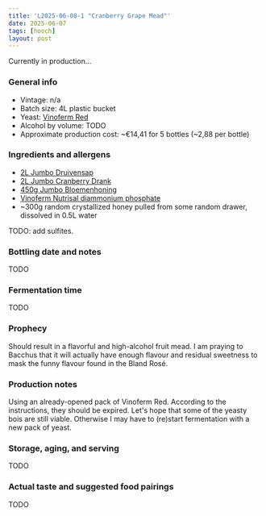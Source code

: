 ```yaml
---
title: 'L2025-06-08-1 "Cranberry Grape Mead"'
date: 2025-06-07
tags: [hooch]
layout: post
---
```


Currently in production...

### General info

- Vintage: n/a
- Batch size: 4L plastic bucket
- Yeast: [Vinoferm Red](https://brouwland.com/en/yeast-and-bacteria/20441-dried-wine-yeast-vinoferm-red-7-g.html)
- Alcohol by volume: TODO
- Approximate production cost: ~€14,41 for 5 bottles (~2,88 per bottle)

### Ingredients and allergens

- [2L Jumbo Druivensap](https://www.jumbo.com/producten/jumbo-100-puur-druivensap-1-l-135043PAK)
- [2L Jumbo Cranberry Drank](https://www.jumbo.com/producten/jumbo-cranberry-drank-1-l-509694FLS)
- [450g Jumbo Bloemenhoning](https://www.jumbo.com/producten/jumbo-bloemenhoning-450-g-82511POT)
- [Vinoferm Nutrisal diammonium phosphate](https://brouwland.com/en/yeast-nutrients/117-yeast-nutrition-vinoferm-nutrisal-1kg.html)
- ~300g random crystallized honey pulled from some random drawer, dissolved in 0.5L water

TODO: add sulfites.

### Bottling date and notes

TODO

### Fermentation time

TODO

### Prophecy

Should result in a flavorful and high-alcohol fruit mead. I am praying to Bacchus that it will actually have enough flavour and residual sweetness to mask the funny flavour found in the Bland Rosé.

### Production notes

Using an already-opened pack of Vinoferm Red. According to the instructions, they should be expired. Let's hope that some of the yeasty bois are still viable. Otherwise I may have to (re)start fermentation with a new pack of yeast.

### Storage, aging, and serving

TODO

### Actual taste and suggested food pairings

TODO
